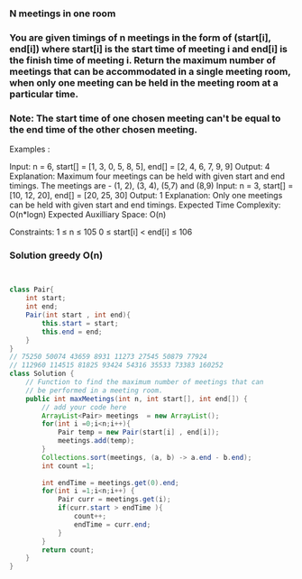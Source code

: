 ### N meetings in one room

### You are given timings of n meetings in the form of (start[i], end[i]) where start[i] is the start time of meeting i and end[i] is the finish time of meeting i. Return the maximum number of meetings that can be accommodated in a single meeting room, when only one meeting can be held in the meeting room at a particular time. 

### Note: The start time of one chosen meeting can't be equal to the end time of the other chosen meeting.

Examples :

Input: n = 6, start[] = [1, 3, 0, 5, 8, 5], end[] =  [2, 4, 6, 7, 9, 9]
Output: 4
Explanation: Maximum four meetings can be held with given start and end timings. The meetings are - (1, 2), (3, 4), (5,7) and (8,9)
Input: n = 3, start[] = [10, 12, 20], end[] = [20, 25, 30]
Output: 1
Explanation: Only one meetings can be held with given start and end timings.
Expected Time Complexity: O(n*logn)
Expected Auxilliary Space: O(n)

Constraints:
1 ≤ n ≤ 105
0 ≤ start[i] < end[i] ≤ 106

### Solution greedy O(n) 
```java


class Pair{
    int start; 
    int end;
    Pair(int start , int end){
        this.start = start;
        this.end = end;
    }
}
// 75250 50074 43659 8931 11273 27545 50879 77924
// 112960 114515 81825 93424 54316 35533 73383 160252
class Solution {
    // Function to find the maximum number of meetings that can
    // be performed in a meeting room.
    public int maxMeetings(int n, int start[], int end[]) {
        // add your code here
        ArrayList<Pair> meetings  = new ArrayList();
        for(int i =0;i<n;i++){
            Pair temp = new Pair(start[i] , end[i]);
            meetings.add(temp);
        }
        Collections.sort(meetings, (a, b) -> a.end - b.end);
        int count =1;
        
        int endTime = meetings.get(0).end;
        for(int i =1;i<n;i++) {
            Pair curr = meetings.get(i);
            if(curr.start > endTime ){
                count++;
                endTime = curr.end;
            }
        }
        return count;
    }
}
```